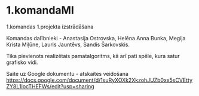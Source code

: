 # 1.komandaMI

1.komandas 1.projekta izstrādāšana

Komandas dalībnieki - Anastasija Ostrovska, Helēna Anna Bunka, Megija Krista Miļūne, Lauris Jauntēvs, Sandis Šarkovskis.

Tika pievienots realizētais pamatalgoritms, kā arī pati spēle, kura satur grafisko vidi.

Saite uz Google dokumentu - atskaites veidošana
https://docs.google.com/document/d/1suRyXOXk2XkzohJUZb0xx5sCVEttyZY8L1IocTHEFWs/edit?usp=sharing
